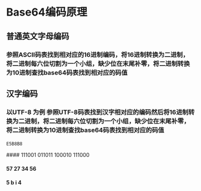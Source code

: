 # Base64编码原理
## 普通英文字母编码
### 参照ASCII码表找到相对应的16进制编码，将16进制转换为二进制，将二进制每六位切割为一个小组，缺少位在末尾补零，将二进制转换为10进制查找base64码表找到相对应的码值
## 汉字编码
### 以UTF-8 为例 参照UTF-8码表找到汉字相对应的编码然后将16进制转换为二进制，将二进制每六位切割为一个小组，缺少位在末尾补零，将二进制转换为10进制查找base64码表找到相对应的码值
#### 
	E5B8B8
‭#### 111001 011011 100010 111000‬
####   57	 27 	34		56
####	5	 b		i 		4  